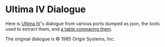 # Ultima IV Dialogue

Here is [Ultima IV](http://en.wikipedia.org/wiki/Ultima_IV:_Quest_of_the_Avatar)'s dialogue from various ports dumped as json, the tools used to extract them, and [a table comparing them](http://htmlpreview.github.io/?https://github.com/MagerValp/u4talk/blob/master/talk.html).

The original dialogue is © 1985 Origin Systems, Inc.

